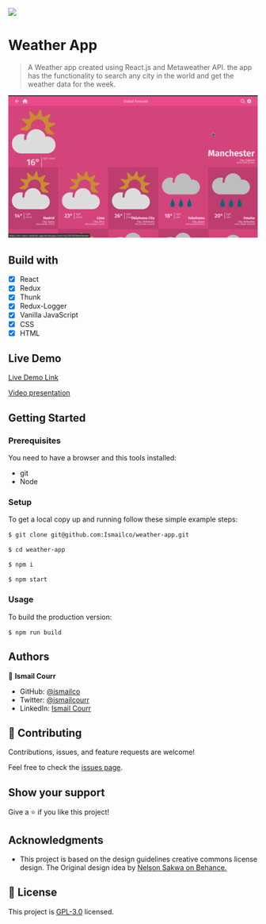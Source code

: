 ![](https://img.shields.io/badge/Microverse-blueviolet)

# Weather App

> A Weather app created using React.js and Metaweather API. the app has the functionality to search any city in the world and get the weather data for the week.

![](./src/images/screencast.gif)

## Build with

- [x] React
- [x] Redux
- [x] Thunk
- [x] Redux-Logger
- [x] Vanilla JavaScript
- [x] CSS
- [x] HTML

## Live Demo

[Live Demo Link](https://mv-react-weather-app.herokuapp.com/)

[Video presentation](loom)

## Getting Started

### Prerequisites

You need to have a browser and this tools installed:

- git
- Node

### Setup

To get a local copy up and running follow these simple example steps:

```
$ git clone git@github.com:Ismailco/weather-app.git

```

```
$ cd weather-app
```

```
$ npm i
```

```
$ npm start
```

### Usage

To build the production version:

```
$ npm run build
```

## Authors

👤 **Ismail Courr**

- GitHub: [@ismailco](https://github.com/ismailco)
- Twitter: [@ismailcourr](https://twitter.com/ismailcourr)
- LinkedIn: [Ismail Courr](https://linkedin.com/in/ismailcourr)

## 🤝 Contributing

Contributions, issues, and feature requests are welcome!

Feel free to check the [issues page](../../issues/).

## Show your support

Give a ⭐️ if you like this project!

## Acknowledgments

- This project is based on the design guidelines creative commons license design. The Original design idea by [Nelson Sakwa on Behance.](https://www.behance.net/sakwadesignstudio)

## 📝 License

This project is [GPL-3.0](./LICENSE) licensed.
